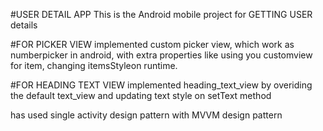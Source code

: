 #USER DETAIL APP
This is the Android mobile project for GETTING USER details

#FOR PICKER VIEW
implemented custom picker view, which work as numberpicker in android,
with extra properties like using you customview for item, changing itemsStyleon runtime.

#FOR HEADING TEXT VIEW
implemented heading_text_view by overiding the default text_view  and updating text style on setText method

has used single activity design pattern with MVVM design pattern

